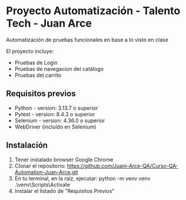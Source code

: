 # Proyecto Automatización - Talento Tech - Juan Arce

Automatización de pruebas funcionales en base a lo visto en clase

El proyecto incluye: 
- Pruebas de Login 
- Pruebas de navegacion del catálogo
- Pruebas del carrito 

## Requisitos previos 
- Python - version: 3.13.7 o superior
- Pytest - version: 8.4.2 o superior
- Selenium - version: 4.36.0 o superior
- WebDriver (incluído en Selenium)

## Instalación

1. Tener instalado browser Google Chrome 
2. Clonar el repositorio: 
    https://github.com/Juani-Arce-QA/Curso-QA-Automation-Juan-Arce.git
3. En tu terminal, en la raíz, ejecutar:
    python -m venv venv
    .\venv\Scripts\Activate
4. Instalar el listado de "Requisitos Previos"

 